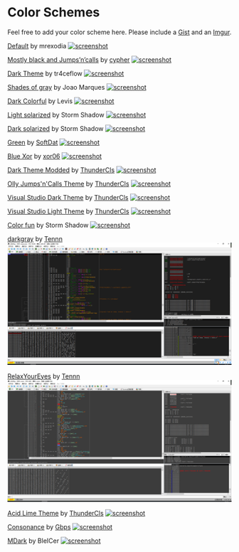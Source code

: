# Color Schemes

Feel free to add your color scheme here. Please include a [Gist](https://gist.github.com) and an [Imgur](https://imgur.com).

[Default](https://gist.github.com/mrexodia/3a60196a5196e4c73a05) by mrexodia
[![screenshot](https://i.imgur.com/2lW8pqm.png)](https://i.imgur.com/2lW8pqm.png)

[Mostly black and Jumps’n’calls](https://gist.github.com/mrexodia/759f842a0660684c13fa5b2bb41873f2) by [cypher](https://forum.tuts4you.com/user/77269-cypher/)
[![screenshot](https://i.imgur.com/VY8LjdR.png)](https://i.imgur.com/VY8LjdR.png)

[Dark Theme](https://gist.github.com/mrexodia/5b560dd1671577d1f214dec549f3edc0) by tr4ceflow
[![screenshot](https://i.imgur.com/1Jf38zh.png)](https://i.imgur.com/1Jf38zh.png)

[Shades of gray](https://gist.github.com/mrexodia/dfe080a2257cb809398844c5d578c1a0) by Joao Marques
[![screenshot](https://i.imgur.com/ne8ZWpx.png)](https://i.imgur.com/ne8ZWpx.png)

[Dark Colorful](https://gist.github.com/levisre/6731fdc0a3857ac24f3f81fa18b29552) by Levis
[![screenshot](https://raw.githubusercontent.com/levisre/Debugger_Scheme/master/screenshots/x64dbg.png)](https://raw.githubusercontent.com/levisre/Debugger_Scheme/master/screenshots/x64dbg.png)

[Light solarized](https://gist.github.com/techbliss/45f8ec0fcd713dd5a1db65aa012c5878) by Storm Shadow
[![screenshot](https://cloud.githubusercontent.com/assets/3592375/15805368/4cd69494-2b28-11e6-830c-08f362cd08d0.png)](https://cloud.githubusercontent.com/assets/3592375/15805368/4cd69494-2b28-11e6-830c-08f362cd08d0.png)

[Dark solarized](https://gist.github.com/techbliss/d6c0002325da01470d3321cc8c218b81) by Storm Shadow
[![screenshot](https://cloud.githubusercontent.com/assets/3592375/20642529/6d24a926-b411-11e6-92f5-114ef3bb89fa.png)](https://cloud.githubusercontent.com/assets/3592375/20642529/6d24a926-b411-11e6-92f5-114ef3bb89fa.png)

[Green](https://gist.github.com/mrexodia/f321d17ba9eb892fd3612c8b6cc0abcf) by [SoftDat](https://www.youtube.com/channel/UCJwD4EBtJXSu0iR-q_dgHnQ) [![screenshot](https://i.imgur.com/zDchAvX.png)](https://i.imgur.com/zDchAvX.png)

[Blue Xor](https://gist.github.com/mrexodia/ca611756551d2377dc07c9c598a69e54) by [xor06](https://xor06.wordpress.com) [![screenshot](https://i.imgur.com/0VYARC8.png)](https://i.imgur.com/0VYARC8.png)

[Dark Theme Modded](https://gist.github.com/ThunderCls/33fae66a5df12e7638c7509f2785be48) by [ThunderCls](https://reversec0de.wordpress.com/) [![screenshot](https://i.imgur.com/y3mcIRu.png)](https://i.imgur.com/y3mcIRu.png)

[Olly Jumps'n'Calls Theme](https://gist.github.com/ThunderCls/d33567337548fe427a6cad09342a2df0) by [ThunderCls](https://reversec0de.wordpress.com/) [![screenshot](https://i.imgur.com/I3InqdE.png)](https://i.imgur.com/I3InqdE.png)

[Visual Studio Dark Theme](https://gist.github.com/ThunderCls/4dcc4b8c1cace8c9cae5612fc696d465) by [ThunderCls](https://github.com/ThunderCls) [![screenshot](https://i.imgur.com/0vdWCvN.png)](https://i.imgur.com/0vdWCvN.png)

[Visual Studio Light Theme](https://gist.github.com/ThunderCls/6d39464d204c1b2b0485685d10f2d1c6) by [ThunderCls](https://github.com/ThunderCls) [![screenshot](https://i.imgur.com/x8GM3Ci.png)](https://i.imgur.com/x8GM3Ci.png)

[Color fun](https://gist.github.com/techbliss/ca6da96514e3e2817aa765cabd7586af) by Storm Shadow
[![screenshot](https://cloud.githubusercontent.com/assets/3592375/20649310/1b09070c-b4bd-11e6-9341-85d0c8e2cc9c.png)](https://cloud.githubusercontent.com/assets/3592375/20649310/1b09070c-b4bd-11e6-9341-85d0c8e2cc9c.png)

[darkgray](https://gist.github.com/stonedreamforest/3907d3b3081df8e73c8c4e2ce9d1f9c2) by [Tennn](https://github.com/stonedreamforest/x64dbg_theme)
![screenshot](https://github.com/stonedreamforest/x64dbg_theme/blob/master/1.png)

[RelaxYourEyes](https://gist.github.com/stonedreamforest/6d5496ec174febe971bcf86a7c6ad2d8) by [Tennn](https://github.com/stonedreamforest/x64dbg_theme_RelaxYourEyes)
![screenshot](https://github.com/stonedreamforest/x64dbg_theme_RelaxYourEyes/blob/master/1.png)

[Acid Lime Theme](https://gist.github.com/ThunderCls/6fffbe7f3e2edd697b36a2decab80b64) by [ThunderCls](https://github.com/ThunderCls) [![screenshot](https://i.imgur.com/IuvA7gq.png)](https://i.imgur.com/IuvA7gq.png)

[Consonance](https://gist.github.com/Gbps/c59a1b53dc6f5d09b8daba70a01d827a) by [Gbps](https://github.com/Gbps/x64dbg-consonance-theme) [![screenshot](https://i.imgur.com/IsEYUiA.png)](https://i.imgur.com/IsEYUiA.png)

[MDark](https://gist.github.com/es3/21d952e1f562392c1f832109a93e1732) by BleICer [![screenshot](https://i.imgur.com/bMsLmSO.png)](https://i.imgur.com/bMsLmSO.png)
